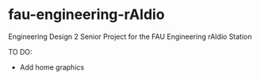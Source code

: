 # fau-engineering-rAIdio
Engineering Design 2 Senior Project for the FAU Engineering rAIdio Station

TO DO:
- Add home graphics
